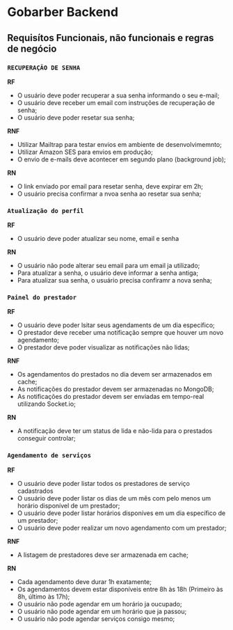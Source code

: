 # Gobarber Backend

## Requisítos Funcionais, não funcionais e regras de negócio

### ``RECUPERAÇÃO DE SENHA``

**RF**

- O usuário deve poder recuperar a sua senha informando o seu e-mail;
- O usuário deve receber um email com instruções de recuperação de senha;
- O usuário deve poder resetar sua senha;

**RNF**

- Utilizar Mailtrap para testar envios em ambiente de desenvolvimemnto;
- Utilizar Amazon SES para envios em produção;
- O envio de e-mails deve acontecer em segundo plano (background job);

**RN**

- O link enviado por email para resetar senha, deve expirar em 2h;
- O usuário precisa confirmar a nvoa senha ao resetar sua senha;

### ``Atualização do perfil``

**RF**
- O usuário deve poder atualizar seu nome, email e senha

**RN**
- O usuário não pode alterar seu email para um email ja utilizado;
- Para atualizar a senha, o usuário deve informar a senha antiga;
- Para atualizar sua senha, o usuário precisa confiramr a nova senha;

### ``Painel do prestador``

**RF**
- O usuário deve poder lsitar seus agendaments de um dia específico;
- O prestador deve receber uma notificação sempre que houver um novo agendamento;
- O prestador deve poder visualizar as notificações não lidas;

**RNF**
- Os agendamentos do prestados no dia devem ser armazenados em cache;
- As notificações do prestador devem ser armazenadas no MongoDB;
- As notificações do prestador devem ser enviadas em tempo-real utilizando Socket.io;

**RN**
- A notificação deve ter um status de lida e não-lida para o prestados conseguir controlar;

### ``Agendamento de serviços``

**RF**
- O usuário deve poder listar todos os prestadores de serviço cadastrados
- O usuário deve poder listar os dias de um mês com pelo menos um horário disponível de um prestador;
- O usuário deve poder listar horários disponíves em um dia específico de um prestador;
- O usuário deve poder realizar um novo agendamento com um prestador;

**RNF**
- A listagem de prestadores deve ser armazenada em cache;

**RN**
- Cada agendamento deve durar 1h exatamente;
- Os agendamentos devem estar disponíveis entre 8h às 18h (Primeiro às 8h, último às 17h);
- O usuário não pode agendar em um horário ja oucupado;
- O usuário não pode agendar em um horário que ja passou;
- O usuário não pode agendar serviços consigo mesmo;
